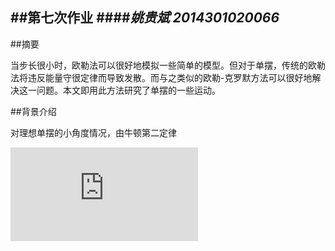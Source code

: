 ##第七次作业
####*姚贵斌 2014301020066*
------
##摘要

当步长很小时，欧勒法可以很好地模拟一些简单的模型。但对于单摆，传统的欧勒法将违反能量守很定律而导致发散。而与之类似的欧勒-克罗默方法可以很好地解决这一问题。本文即用此方法研究了单摆的一些运动。

##背景介绍

对理想单摆的小角度情况，由牛顿第二定律

![](http://latex.codecogs.com/png.latex?%5Cddot%7B%5Ctheta%20%7D%3D-%5Cfrac%7Bg%7D%7Bl%7D%5Ctheta)
